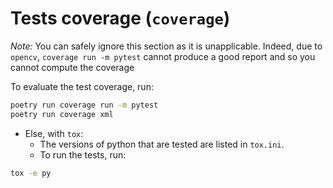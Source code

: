 # Tests coverage (`coverage`)

_Note:_ You can safely ignore this section as it is unapplicable. Indeed, due to `opencv`, `coverage run -m pytest` cannot produce a good report and so you cannot compute the coverage

To evaluate the test coverage, run:

```bash
poetry run coverage run -m pytest
poetry run coverage xml
```

* Else, with `tox`:
  * The versions of python that are tested are listed in `tox.ini`.
  * To run the tests, run:

```bash
tox -e py
```


